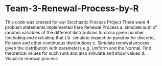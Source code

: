 # Team-3-Renewal-Process-by-R
This code was created for our Stochastic Process Project
There were 4 problem statements implemented  here 
Renewal Process
       a. simulate sum of random variables of the different distributions to cross given number  (including and excluding that )
       b. simulate inspection paradox for discrete, Poisson and other continuous distributions
       c. Simulate renewal process given the distribution with parameters e.g. Uniform and the Normal.  Find theoretical values for such runs and also simulate and show values
       d. Visualize renewal process
